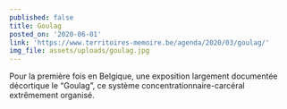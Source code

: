 ```yaml
---
published: false
title: Goulag
posted_on: '2020-06-01'
link: 'https://www.territoires-memoire.be/agenda/2020/03/goulag/'
img_file: assets/uploads/goulag.jpg
---
```

Pour la première fois en Belgique, une exposition largement documentée décortique le “Goulag”, ce système concentrationnaire-carcéral extrêmement organisé.